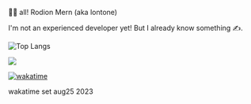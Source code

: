 

👋🏻 all! Rodion Mern (aka lontone)

I'm not an experienced developer yet! But I already know something ✍️.


![Top Langs](https://github-readme-stats.vercel.app/api/top-langs/?username=rodionmern&layout=compact)


![](https://komarev.com/ghpvc/?username=rodionmern&style=for-the-badge)

[![wakatime](https://wakatime.com/badge/user/d52bec14-dffa-463f-81b4-063d9254b6f9.svg)](https://wakatime.com/@d52bec14-dffa-463f-81b4-063d9254b6f9)

wakatime set aug25 2023

